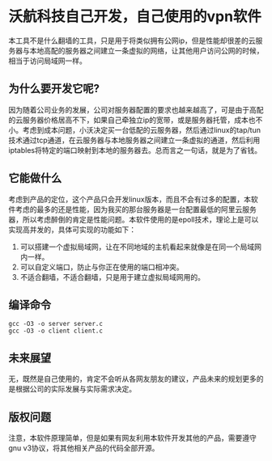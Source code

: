 # 沃航科技自己开发，自己使用的vpn软件

本工具不是什么翻墙的工具，只是用于将类似拥有公网ip，但是性能却很差的云服务器与本地高配的服务器之间建立一条虚拟的网络，让其他用户访问公网的时候，相当于访问局域网一样。

## 为什么要开发它呢?

因为随着公司业务的发展，公司对服务器配置的要求也越来越高了，可是由于高配的云服务器价格居高不下，如果自己牵独立ip的宽带，或是服务器托管，成本也不小。考虑到成本问题，小沃决定买一台低配的云服务器，然后通过linux的tap/tun技术通过tcp通道，在云服务器与本地服务器之间建立一条虚拟的通道，然后利用iptables将特定的端口映射到本地的服务器去。总而言之一句话，就是为了省钱。

## 它能做什么

考虑到产品的定位，这个产品只会开发linux版本，而且不会有过多的配置，本软件考虑的最多的还是性能，因为我买的那台服务器是一台配置最低的阿里云服务器，所以考虑醉倒的肯定是性能问题。本软件使用的是epoll技术，理论上是可以实现高并发的，具体可实现的功能如下：
1. 可以搭建一个虚拟局域网，让在不同地域的主机看起来就像是在同一个局域网内一样。
2. 可以自定义端口，防止与你正在使用的端口相冲突。
3. 不适合翻墙，不适合翻墙，只是用于建立虚拟局域网用的。

## 编译命令

```
gcc -O3 -o server server.c
gcc -O3 -o client client.c
```

## 未来展望

无，既然是自己使用的，肯定不会听从各网友朋友的建议，产品未来的规划更多的是根据公司的实际发展与实际需求决定。

## 版权问题

注意，本软件原理简单，但是如果有网友利用本软件开发其他的产品，需要遵守gnu v3协议，将其他相关产品的代码全部开源。

